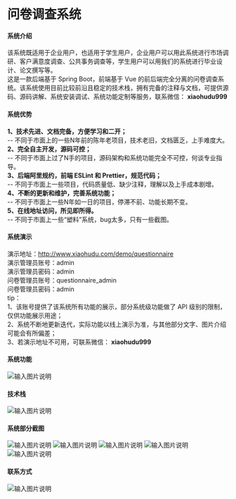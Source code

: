 # 问卷调查系统

#### 系统介绍
该系统既适用于企业用户，也适用于学生用户，企业用户可以用此系统进行市场调研、客户满意度调查、公共事务调查等，学生用户可以用我们的系统进行毕业设计、论文撰写等。  
这是一款后端基于 Spring Boot，前端基于 Vue 的前后端完全分离的问卷调查系统。该系统使用目前比较前沿且稳定的技术栈，拥有完备的注释与文档，可提供源码、源码讲解、系统安装调试、系统功能定制等服务，联系微信： **xiaohudu999** 

#### 系统优势
 **1、技术先进、文档完备，方便学习和二开；**   
-- 不同于市面上的一些N年前的陈年老项目，技术老旧，文档匮乏，上手难度大。  
 **2、完全自主开发，源码可控；**   
-- 不同于市面上过了N手的项目，源码架构和系统功能完全不可控，何谈专业指导。  
 **3、后端阿里规约，前端 ESLint 和 Prettier，规范代码；**   
-- 不同于市面上一些项目，代码质量低、缺少注释，理解以及上手成本剧增。  
 **4、不断的更新和维护，完善系统功能；**   
-- 不同于市面上一些N年如一日的项目，停滞不前、功能长期不变。  
 **5、在线地址访问，所见即所得。**   
-- 不同于市面上一些“塑料”系统，bug太多，只有一些截图。

#### 系统演示
演示地址：http://www.xiaohudu.com/demo/questionnaire  
演示管理员账号：admin  
演示管理员密码：admin  
问卷管理员账号：questionnaire_admin  
问卷管理员密码：admin  
tip：  
1、该账号提供了该系统所有功能的展示，部分系统级功能做了 API 级别的限制，仅供功能展示用途；  
2、系统不断地更新迭代，实际功能以线上演示为准，与其他部分文字、图片介绍可能会有所偏差；  
3、若演示地址不可用，可联系微信： **xiaohudu999** 

#### 系统功能
![输入图片说明](%E7%B3%BB%E7%BB%9F%E5%8A%9F%E8%83%BD.png)

#### 技术栈
![输入图片说明](%E6%8A%80%E6%9C%AF%E6%A0%88.png)

#### 系统部分截图
![输入图片说明](%E6%88%AA%E5%9B%BE1.jpg)
![输入图片说明](%E6%88%AA%E5%9B%BE2.jpg)
![输入图片说明](%E6%88%AA%E5%9B%BE3.jpg)
![输入图片说明](%E6%88%AA%E5%9B%BE4.jpg)
![输入图片说明](%E6%88%AA%E5%9B%BE5.jpg)

#### 联系方式
![输入图片说明](%E5%BE%AE%E4%BF%A1.jpg)

